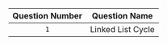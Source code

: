 | Question Number |   Question Name   |
| :-------------: | :---------------: |
|       `1`       | Linked List Cycle |

